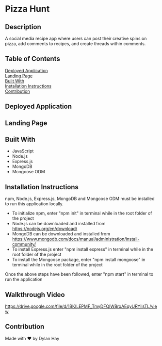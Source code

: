 # Pizza Hunt

## Description
A social media recipe app where users can post their creative spins on pizza, add comments to recipes, and create threads within comments.

## Table of Contents
[Deployed Application](#deployed-application)  
[Landing Page](#landing-page)  
[Built With](#built-with)  
[Installation Instructions](#installation-instructions)  
[Contribution](#contribution)  

## Deployed Application

## Landing Page


## Built With
* JavaScript
* Node.js
* Express.js
* MongoDB
* Mongoose ODM

## Installation Instructions
npm, Node.js, Express.js, MongoDB and Mongoose ODM must be installed to run this application locally.

* To initialize npm, enter "npm init" in terminal while in the root folder of the project
* Node.js can be downloaded and installed from https://nodejs.org/en/download/  
* MongoDB can be downloaded and installed from https://www.mongodb.com/docs/manual/administration/install-community/
* To install Express.js enter "npm install express" in terminal while in the root folder of the project
* To install the Mongoose package, enter "npm install mongoose" in terminal while in the root folder of the project

Once the above steps have been followed, enter "npm start" in terminal to run the application

## Walkthrough Video
https://drive.google.com/file/d/1BKILEPMF_TmyDFQIWBrxAEqyURYllsTL/view

## Contribution
Made with ❤️ by Dylan Hay
